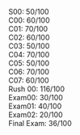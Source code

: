S00: 50/100  
C00: 60/100  
C01: 70/100  
C02: 60/100  
C03: 50/100  
C04: 70/100  
C05: 50/100  
C06: 70/100  
C07: 60/100  
Rush 00: 116/100  
Exam00: 30/100  
Exam01: 40/100  
Exam02: 20/100  
Final Exam: 36/100
